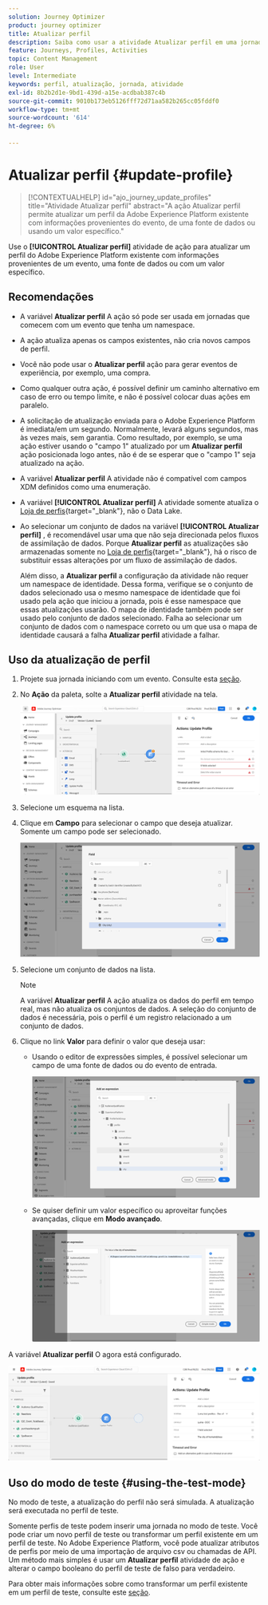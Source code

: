 ```yaml
---
solution: Journey Optimizer
product: journey optimizer
title: Atualizar perfil
description: Saiba como usar a atividade Atualizar perfil em uma jornada
feature: Journeys, Profiles, Activities
topic: Content Management
role: User
level: Intermediate
keywords: perfil, atualização, jornada, atividade
exl-id: 8b2b2d1e-9bd1-439d-a15e-acdbab387c4b
source-git-commit: 9010b173eb5126fff72d71aa582b265cc05fddf0
workflow-type: tm+mt
source-wordcount: '614'
ht-degree: 6%

---
```


# Atualizar perfil {#update-profile}

>[!CONTEXTUALHELP]
>id="ajo_journey_update_profiles"
>title="Atividade Atualizar perfil"
>abstract="A ação Atualizar perfil permite atualizar um perfil da Adobe Experience Platform existente com informações provenientes do evento, de uma fonte de dados ou usando um valor específico."

Use o **[!UICONTROL Atualizar perfil]** atividade de ação para atualizar um perfil do Adobe Experience Platform existente com informações provenientes de um evento, uma fonte de dados ou com um valor específico.

## Recomendações

* A variável **Atualizar perfil** A ação só pode ser usada em jornadas que comecem com um evento que tenha um namespace.
* A ação atualiza apenas os campos existentes, não cria novos campos de perfil.
* Você não pode usar o **Atualizar perfil** ação para gerar eventos de experiência, por exemplo, uma compra.
* Como qualquer outra ação, é possível definir um caminho alternativo em caso de erro ou tempo limite, e não é possível colocar duas ações em paralelo.
* A solicitação de atualização enviada para o Adobe Experience Platform é imediata/em um segundo. Normalmente, levará alguns segundos, mas às vezes mais, sem garantia. Como resultado, por exemplo, se uma ação estiver usando o &quot;campo 1&quot; atualizado por um **Atualizar perfil** ação posicionada logo antes, não é de se esperar que o &quot;campo 1&quot; seja atualizado na ação.
* A variável **Atualizar perfil** A atividade não é compatível com campos XDM definidos como uma enumeração.
* A variável **[!UICONTROL Atualizar perfil]** A atividade somente atualiza o [Loja de perfis](https://experienceleague.adobe.com/docs/experience-platform/profile/home.html#profile-data-store){target="_blank"}, não o Data Lake.
* Ao selecionar um conjunto de dados na variável **[!UICONTROL Atualizar perfil]** , é recomendável usar uma que não seja direcionada pelos fluxos de assimilação de dados. Porque **Atualizar perfil** as atualizações são armazenadas somente no [Loja de perfis](https://experienceleague.adobe.com/docs/experience-platform/profile/home.html#profile-data-store){target="_blank"}, há o risco de substituir essas alterações por um fluxo de assimilação de dados.

  Além disso, a **Atualizar perfil** a configuração da atividade não requer um namespace de identidade. Dessa forma, verifique se o conjunto de dados selecionado usa o mesmo namespace de identidade que foi usado pela ação que iniciou a jornada, pois é esse namespace que essas atualizações usarão. O mapa de identidade também pode ser usado pelo conjunto de dados selecionado. Falha ao selecionar um conjunto de dados com o namespace correto ou um que usa o mapa de identidade causará a falha **Atualizar perfil** atividade a falhar.



## Uso da atualização de perfil

1. Projete sua jornada iniciando com um evento. Consulte esta [seção](../building-journeys/journey.md).

1. No **Ação** da paleta, solte a **Atualizar perfil** atividade na tela.

   ![](assets/profileupdate0.png)

1. Selecione um esquema na lista.

1. Clique em **Campo** para selecionar o campo que deseja atualizar. Somente um campo pode ser selecionado.

   ![](assets/profileupdate2.png)

1. Selecione um conjunto de dados na lista.

   >[!NOTE]
   >
   >A variável **Atualizar perfil** A ação atualiza os dados do perfil em tempo real, mas não atualiza os conjuntos de dados. A seleção do conjunto de dados é necessária, pois o perfil é um registro relacionado a um conjunto de dados.

1. Clique no link **Valor** para definir o valor que deseja usar:

   * Usando o editor de expressões simples, é possível selecionar um campo de uma fonte de dados ou do evento de entrada.

     ![](assets/profileupdate4.png)

   * Se quiser definir um valor específico ou aproveitar funções avançadas, clique em **Modo avançado**.

     ![](assets/profileupdate3.png)

A variável **Atualizar perfil** O agora está configurado.

![](assets/profileupdate1.png)


## Uso do modo de teste {#using-the-test-mode}

No modo de teste, a atualização do perfil não será simulada. A atualização será executada no perfil de teste.

Somente perfis de teste podem inserir uma jornada no modo de teste. Você pode criar um novo perfil de teste ou transformar um perfil existente em um perfil de teste. No Adobe Experience Platform, você pode atualizar atributos de perfis por meio de uma importação de arquivo csv ou chamadas de API. Um método mais simples é usar um **Atualizar perfil** atividade de ação e alterar o campo booleano do perfil de teste de falso para verdadeiro.

Para obter mais informações sobre como transformar um perfil existente em um perfil de teste, consulte este [seção](../audience/creating-test-profiles.md#create-test-profiles-csv).
